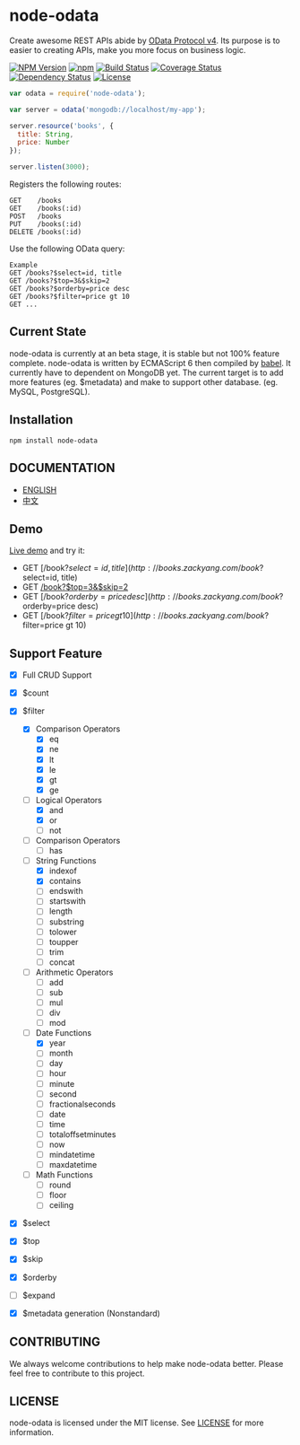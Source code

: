 node-odata
==========

Create awesome REST APIs abide by [OData Protocol v4](http://www.odata.org/).  Its purpose is to easier to creating APIs, make you more focus on business logic.

  [![NPM Version](https://img.shields.io/npm/v/node-odata.svg?style=flat)](https://www.npmjs.org/package/node-odata)
  [![npm](https://img.shields.io/npm/dm/node-odata.svg?style=flat)](https://www.npmjs.org/package/node-odata)
  [![Build Status](https://travis-ci.org/TossShinHwa/node-odata.svg?branch=master)](https://travis-ci.org/TossShinHwa/node-odata)
  [![Coverage Status](https://coveralls.io/repos/TossShinHwa/node-odata/badge.svg?branch=master)](https://coveralls.io/r/TossShinHwa/node-odata?branch=master)
  [![Dependency Status](https://david-dm.org/TossShinHwa/node-odata.svg?style=flat)](https://david-dm.org/TossShinHwa/node-odata)
  [![License](http://img.shields.io/npm/l/node-odata.svg?style=flat)](https://raw.githubusercontent.com/TossShinHwa/node-odata/master/LICENSE)

```JavaScript
var odata = require('node-odata');

var server = odata('mongodb://localhost/my-app');

server.resource('books', {
  title: String,
  price: Number
});

server.listen(3000);
```

Registers the following routes:

```
GET    /books
GET    /books(:id)
POST   /books
PUT    /books(:id)
DELETE /books(:id)
```

Use the following OData query:

```
Example
GET /books?$select=id, title
GET /books?$top=3&$skip=2
GET /books?$orderby=price desc
GET /books?$filter=price gt 10
GET ...
```


## Current State

node-odata is currently at an beta stage, it is stable but not 100% feature complete. 
node-odata is written by ECMAScript 6 then compiled by [babel](https://babeljs.io/).
It currently have to dependent on MongoDB yet. 
The current target is to add more features (eg. $metadata) and make to support other database. (eg. MySQL, PostgreSQL).

## Installation

```
npm install node-odata
```


## DOCUMENTATION

- [ENGLISH](http://tossshinhwa.github.io/node-odata/en/)
- [中文](http://tossshinhwa.github.io/node-odata/cn/)


## Demo

[Live demo](http://books.zackyang.com/book) and try it:

* GET [/book?$select=id, title](http://books.zackyang.com/book?$select=id, title)
* GET [/book?$top=3&$skip=2](http://books.zackyang.com/book?$top=3&$skip=2)
* GET [/book?$orderby=price desc](http://books.zackyang.com/book?$orderby=price desc)
* GET [/book?$filter=price gt 10](http://books.zackyang.com/book?$filter=price gt 10)

## Support Feature

* [x] Full CRUD Support
* [x] $count
* [x] $filter
  * [x] Comparison Operators
  	* [x] eq
  	* [x] ne
  	* [x] lt
  	* [x] le
  	* [x] gt
  	* [x] ge
  * [ ] Logical Operators
  	* [x] and
  	* [x] or
  	* [ ] not
  * [ ] Comparison Operators
    * [ ] has
  * [ ] String Functions
  	* [x] indexof
  	* [x] contains
  	* [ ] endswith
  	* [ ] startswith
  	* [ ] length
  	* [ ] substring
  	* [ ] tolower
  	* [ ] toupper
  	* [ ] trim
  	* [ ] concat
  * [ ] Arithmetic Operators
  	* [ ] add
  	* [ ] sub
  	* [ ] mul
  	* [ ] div
  	* [ ] mod
  * [ ] Date Functions
  	* [x] year
  	* [ ] month
  	* [ ] day
  	* [ ] hour
  	* [ ] minute
  	* [ ] second
  	* [ ] fractionalseconds
  	* [ ] date
  	* [ ] time
  	* [ ] totaloffsetminutes
  	* [ ] now
  	* [ ] mindatetime
  	* [ ] maxdatetime
  * [ ] Math Functions
  	* [ ] round
  	* [ ] floor
  	* [ ] ceiling
* [x] $select
* [x] $top
* [x] $skip
* [x] $orderby
* [ ] $expand
* [x] $metadata generation (Nonstandard)


## CONTRIBUTING

We always welcome contributions to help make node-odata better. Please feel free to contribute to this project.


## LICENSE

node-odata is licensed under the MIT license. See [LICENSE](LICENSE) for more information.
